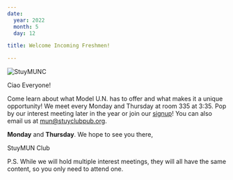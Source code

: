 ```yaml
---
date:
  year: 2022
  month: 5
  day: 12

title: Welcome Incoming Freshmen!

---
```


![StuyMUNC]("https://www.stuymun.org/public/img/StuyMUN2022.JPG")

Ciao Everyone!

Come learn about what Model U.N. has to offer and what makes it a unique opportunity! We meet every Monday and Thursday at room 335 at 3:35. Pop by our interest meeting later in the year or join our [signup](https://docs.google.com/forms/d/e/1FAIpQLSfQoSPUPf_JA6-6WPtapy4-z4lYwM4fAu3PcPXtFJ8CQAWbWQ/viewform)! You can also email us at mun@stuyclubpub.org.

**Monday** and **Thursday**. We hope to see you there,

StuyMUN Club

P.S. While we will hold multiple interest meetings, they will all have the same content, so you only need to attend one.
